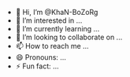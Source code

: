 - 👋 Hi, I’m @KhaN-BoZoRg
- 👀 I’m interested in ...
- 🌱 I’m currently learning ...
- 💞️ I’m looking to collaborate on ...
- 📫 How to reach me ...
- 😄 Pronouns: ...
- ⚡ Fun fact: ...

<!---
KhaN-BoZoRg/KhaN-BoZoRg is a ✨ special ✨ repository because its `README.md` (this file) appears on your GitHub profile.
You can click the Preview link to take a look at your changes.
--->
